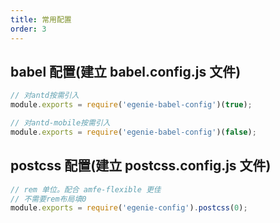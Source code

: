 ```yaml
---
title: 常用配置
order: 3
---
```


## babel 配置(建立 babel.config.js 文件)

```js
// 对antd按需引入
module.exports = require('egenie-babel-config')(true);

// 对antd-mobile按需引入
module.exports = require('egenie-babel-config')(false);
```

## postcss 配置(建立 postcss.config.js 文件)

```js
// rem 单位。配合 amfe-flexible 更佳
// 不需要rem布局填0
module.exports = require('egenie-config').postcss(0);
```
